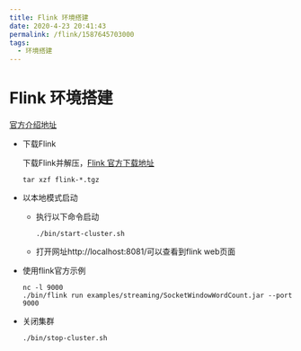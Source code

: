 ```yaml
---
title: Flink 环境搭建
date: 2020-4-23 20:41:43
permalink: /flink/1587645703000
tags: 
  - 环境搭建
---
```

# Flink 环境搭建

[官方介绍地址](https://ci.apache.org/projects/flink/flink-docs-release-1.10/getting-started/tutorials/local_setup.html)

- 下载Flink

  下载Flink并解压，[Flink 官方下载地址](https://flink.apache.org/downloads.html)

  ```shell
  tar xzf flink-*.tgz
  ```

- 以本地模式启动

  - 执行以下命令启动

    ```shell
    ./bin/start-cluster.sh
    ```

  - 打开网址http://localhost:8081/可以查看到flink web页面
  
- 使用flink官方示例

  ```shell
  nc -l 9000
  ./bin/flink run examples/streaming/SocketWindowWordCount.jar --port 9000
  ```

- 关闭集群

  ```shell
  ./bin/stop-cluster.sh
  ```

  

